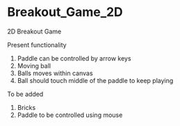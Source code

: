 # Breakout_Game_2D
2D Breakout Game 

Present functionality 
1. Paddle can be controlled by arrow keys
2. Moving ball
3. Balls moves within canvas 
4. Ball should touch middle of the paddle to keep playing

To be added 
1. Bricks
2. Paddle to be controlled using mouse
